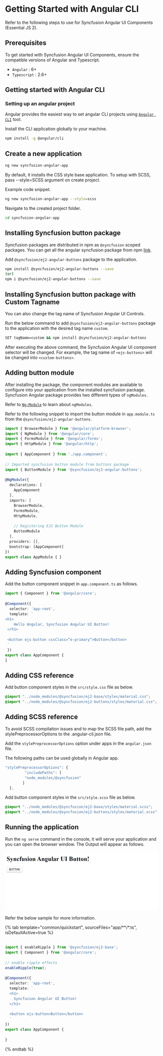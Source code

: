 # Getting Started with Angular CLI

Refer to the following steps to use for Syncfusion Angular UI Components (Essential JS 2).

## Prerequisites

To get started with Syncfusion Angular UI Components, ensure the compatible versions of Angular and Typescript.

* `Angular` : 6+
* `Typescript` : 2.6+

## Getting started with Angular CLI

### Setting up an angular project

Angular provides the easiest way to set angular CLI projects using [`Angular CLI`](https://github.com/angular/angular-cli) tool.

Install the CLI application globally to your machine.

```bash
npm install -g @angular/cli
```

## Create a new application

```bash
ng new syncfusion-angular-app
```

By default, it installs the CSS style base application. To setup with SCSS, pass --style=SCSS argument on create project.

Example code snippet.

```bash
ng new syncfusion-angular-app --style=scss
```

Navigate to the created project folder.

```bash
cd syncfusion-angular-app
```

## Installing Syncfusion button package

Syncfusion packages are distributed in npm as `@syncfusion` scoped packages. You can get all the angular syncfusion package from npm [link]( https://www.npmjs.com/search?q=%40syncfusion%2Fej2-angular- ).

Add `@syncfusion/ej2-angular-buttons` package to the application.

```bash
npm install @syncfusion/ej2-angular-buttons --save
(or)
npm i @syncfusion/ej2-angular-buttons --save
```

## Installing Syncfusion button package with Custom Tagname

You can also change the tag name of Syncfusion Angular UI Controls. 

Run the below command to add `@syncfusion/ej2-angular-buttons` package to the application with the desired tag name `custom`.

```bash
SET tagName=custom && npm install @syncfusion/ej2-angular-buttons
```
After executing the above command, the Syncfusion Angular UI component selector will be changed. For example, the tag name of `<ejs-buttons>` will be changed into `<custom-buttons>`.

## Adding button module

After installing the package, the component modules are available to configure into your application from the installed syncfusion package. Syncfusion Angular package provides two different types of `ngModules`.

Refer to [`Ng-Module`](https://ej2.syncfusion.com/angular/documentation/common/ng-module.html) to learn about `ngModules`.

Refer to the following snippet to import the button module in `app.module.ts` from the `@syncfusion/ej2-angular-buttons`.

```typescript
import { BrowserModule } from '@angular/platform-browser';
import { NgModule } from '@angular/core';
import { FormsModule } from '@angular/forms';
import { HttpModule } from '@angular/http';

import { AppComponent } from './app.component';

// Imported syncfusion button module from buttons package
import { ButtonModule } from '@syncfusion/ej2-angular-buttons';

@NgModule({
  declarations: [
    AppComponent
  ],
  imports: [
    BrowserModule,
    FormsModule,
    HttpModule,

    // Registering EJ2 Button Module
    ButtonModule
  ],
  providers: [],
  bootstrap: [AppComponent]
})
export class AppModule { }
```

## Adding Syncfusion component

Add the button component snippet in `app.component.ts` as follows.

```typescript
import { Component } from '@angular/core';

@Component({
  selector: 'app-root',
  template: `
<h1>
    Hello Angular, Syncfusion Angular UI Button!
 </h1>

 <button ejs-button cssClass=”e-primary”>Button</button>
 `
 })
export class AppComponent {
}
```

## Adding CSS reference

Add button component styles in the `src/style.css` file as below.

```css
@import "../node_modules/@syncfusion/ej2-base/styles/material.css";
@import "../node_modules/@syncfusion/ej2-buttons/styles/material.css";
```
## Adding SCSS reference

To avoid SCSS compilation issues and to map the SCSS file path, add the stylePreprocessorOptions to the .angular-cli.json file.

Add the `stylePreprocessorOptions` option under apps in the `angular.json` file.

The following paths can be used globally in Angular app.

```typescript
"stylePreprocessorOptions": {
         "includePaths": [
         "node_modules/@syncfusion"
        ]
  },
```
Add button component styles in the `src/style.scss` file as below.

```css
@import "../node_modules/@syncfusion/ej2-base/styles/material.scss";
@import "../node_modules/@syncfusion/ej2-buttons/styles/material.scss";
```

## Running the application

Run the `ng serve` command in the console, it will serve your application and you can open the browser window. The Output will appear as follows.

![output](images/angular-cli-output.png)

Refer the below sample for more information.

{% tab template="common/quickstart", sourceFiles="app/**/*.ts", isDefaultActive=true %}

```typescript

import { enableRipple } from '@syncfusion/ej2-base';
import { Component } from '@angular/core';

// enable ripple effects
enableRipple(true);

@Component({
  selector: 'app-root',
  template: `
  <h1>
    Syncfusion Angular UI Button!
  </h1>

  <button ejs-button>Button</button>
  `
})
export class AppComponent {

}

```

{% endtab %}
